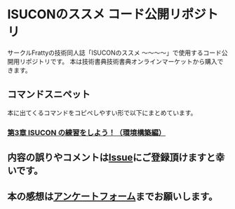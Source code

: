 # ISUCONのススメ コード公開リポジトリ
サークルFrattyの技術同人誌「ISUCONのススメ ～～～～」で使用するコード公開用リポジトリです。
本は技術書典技術書典オンラインマーケットから購入できます。

## コマンドスニペット
本に出てくるコマンドをコピペしやすい形で以下にまとめています。

### [第3章 ISUCON の練習をしよう！（環境構築編）](snippet/ch03.md)


## 内容の誤りやコメントは[Issue](https://github.com/team-fratty/tbf9code/issues/new)にご登録頂けますと幸いです。

## 本の感想は[アンケートフォーム](https://forms.gle/evErumGKBPowvBFE7)までお願いします。
